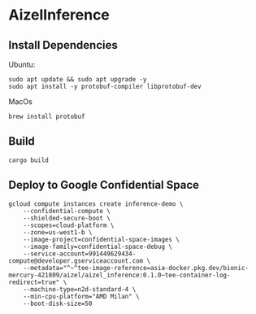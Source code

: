 # AizelInference

## Install Dependencies
Ubuntu:
```
sudo apt update && sudo apt upgrade -y
sudo apt install -y protobuf-compiler libprotobuf-dev
```
MacOs
```
brew install protobuf
```

## Build 
```
cargo build
```

## Deploy to Google Confidential Space
```
gcloud compute instances create inference-demo \
    --confidential-compute \
    --shielded-secure-boot \
    --scopes=cloud-platform \
    --zone=us-west1-b \
    --image-project=confidential-space-images \
    --image-family=confidential-space-debug \
    --service-account=991449629434-compute@developer.gserviceaccount.com \
    --metadata="^~^tee-image-reference=asia-docker.pkg.dev/bionic-mercury-421809/aizel/aizel_inference:0.1.0~tee-container-log-redirect=true" \
    --machine-type=n2d-standard-4 \
    --min-cpu-platform="AMD Milan" \
    --boot-disk-size=50
```